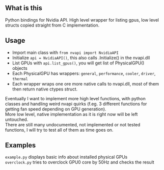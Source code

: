 ## What is this  
Python bindings for Nvidia API. High level wrapper for listing gpus, low level structs copied straight from C implementation.

## Usage  
 - Import main class with `from nvapi import NvidiaAPI`
 - Initialize `api = NvidiaAPI()`, this also calls .Initialize() in the nvapi.dll
 - List GPUs with `api.list_gpus()`, you will get list of PhysicalGPU() objects
 - Each PhysicalGPU has wrappers: `general`, `performance`, `cooler`, `driver`, `thermal`  
 - Each wrapper wraps one ore more native calls to nvapi.dll, most of them then return native ctypes struct.
  
Eventually I want to implement more high level functions, with python classes and handling weird nvapi quirks (f.eg. 3 different functions for getting fan speed depending on GPU generation).  
More low level, native implementation as it is right now will be left untouched.  
There are still many undocumented, not implemented or not tested functions, I will try to test all of them as time goes on.   
  
## Examples  
`example.py` displays basic info about installed physical GPUs  
`overclock.py` tries to overclock GPU0 core by 50Hz and checks the result  